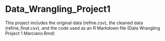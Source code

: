 # Data_Wrangling_Project1

This project includes the original data (refine.csv), the cleaned data (refine_final.csv), and the code used as an R Markdown file (Data Wrangling Project 1 Marciano.Rmd)
